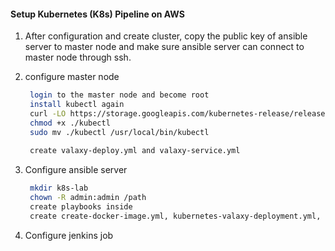 #### Setup Kubernetes (K8s) Pipeline on AWS


1. After configuration and create cluster, copy the public key of ansible server to master node and make sure ansible server can connect to master node through ssh.
1. configure master node
   ```sh 
    login to the master node and become root
    install kubectl again 
    curl -LO https://storage.googleapis.com/kubernetes-release/release/$(curl -s https://storage.googleapis.com/kubernetes-release/release/stable.txt)/bin/linux/amd64/kubectl
    chmod +x ./kubectl
    sudo mv ./kubectl /usr/local/bin/kubectl
    
    create valaxy-deploy.yml and valaxy-service.yml 
    ```
    
1. Configure ansible server
   ```sh
    mkdir k8s-lab
    chown -R admin:admin /path
    create playbooks inside
    create create-docker-image.yml, kubernetes-valaxy-deployment.yml, kubernetes-valaxy-service.yml, hosts, Dockerfile like the examples 
   ```
1. Configure jenkins job
   ```sh 
    ```
